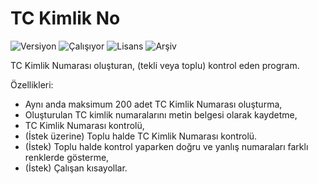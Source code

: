 # TC Kimlik No

<img src="https://img.shields.io/badge/Versiyon-1.21-blueviolet.svg?style=flat" alt="Versiyon" /> <img src="https://img.shields.io/badge/Durum-Çalışıyor-success.svg?style=flat" alt="Çalışıyor" /> <img src="https://img.shields.io/badge/Lisans-MIT-blue.svg?style=flat" alt="Lisans" /> <img src="https://img.shields.io/badge/Arşiv-orange.svg?style=flat" alt="Arşiv" /> 

TC Kimlik Numarası oluşturan, (tekli veya toplu) kontrol eden program.

Özellikleri:

- Aynı anda maksimum 200 adet TC Kimlik Numarası oluşturma,
- Oluşturulan TC kimlik numaralarını metin belgesi olarak kaydetme,
- TC Kimlik Numarası kontrolü,
- (İstek üzerine) Toplu halde TC Kimlik Numarası kontrolü.
- (İstek) Toplu halde kontrol yaparken doğru ve yanlış numaraları farklı renklerde gösterme,
- (İstek) Çalışan kısayollar.
